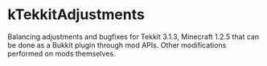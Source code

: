 kTekkitAdjustments
==================

Balancing adjustments and bugfixes for Tekkit 3.1.3, Minecraft 1.2.5 that can be done as a Bukkit plugin through mod APIs. Other modifications performed on mods themselves.